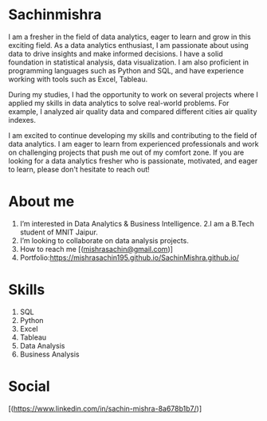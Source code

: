 # Sachinmishra
I am a fresher in the field of data analytics, eager to learn and grow in this exciting field.
As a data analytics enthusiast, I am passionate about using data to drive insights and make informed decisions. I have a solid foundation in statistical analysis, data visualization. I am also proficient in programming languages such as Python and SQL, and have experience working with tools such as Excel, Tableau.

During my studies, I had the opportunity to work on several projects where I applied my skills in data analytics to solve real-world problems. For example, I analyzed air quality data and compared different cities air quality indexes.

I am excited to continue developing my skills and contributing to the field of data analytics. I am eager to learn from experienced professionals and work on challenging projects that push me out of my comfort zone. If you are looking for a data analytics fresher who is passionate, motivated, and eager to learn, please don't hesitate to reach out!


# About me
1. I’m interested in Data Analytics & Business Intelligence.
2.I am a B.Tech student of MNIT Jaipur.
3. I’m looking to collaborate on data analysis projects.
4. How to reach me [(mishrasachin@gmail.com)]
5. Portfolio:https://mishrasachin195.github.io/SachinMishra.github.io/

# Skills
1. SQL
2. Python
3. Excel
4. Tableau
5. Data Analysis
6. Business Analysis

# Social
[(https://www.linkedin.com/in/sachin-mishra-8a678b1b7/)]
